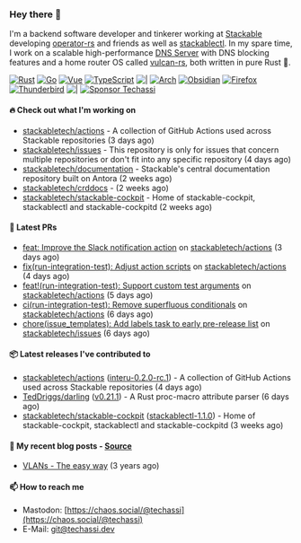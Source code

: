 ### Hey there 👋

I'm a backend software developer and tinkerer working at [Stackable][stackable] developing
[operator-rs][op-rs] and friends as well as [stackablectl][sctl]. In my spare time, I work
on a scalable high-performance [DNS Server][portal] with DNS blocking features and a home
router OS called [vulcan-rs][vulcan], both written in pure Rust 🦀.

[sctl]: https://github.com/stackabletech/stackable-cockpit
[op-rs]: https://github.com/stackabletech/operator-rs
[stackable]: https://github.com/stackabletech
[portal]: https://github.com/portal-rs/portal
[vulcan]: https://github.com/vulcan-rs

[![Rust](https://img.shields.io/badge/-Rust-141414?style=flat&logo=rust&logoColor=%23f97f39)](https://www.rust-lang.org/)
[![Go](https://img.shields.io/badge/-Go-141414?style=flat&logo=go&logoColor=%23f97f39)](https://go.dev/)
[![Vue](https://img.shields.io/badge/-Vue-141414?style=flat&logo=vuedotjs&logoColor=%23f97f39)](https://vuejs.org/)
[![TypeScript](https://img.shields.io/badge/-TypeScript-141414?style=flat&logo=typescript&logoColor=%23f97f39)](https://www.typescriptlang.org/)
![|](https://img.shields.io/badge/-%7C-141414?style=flat&logoColor=%23f97f39)
[![Arch](https://img.shields.io/badge/-Arch-141414?style=flat&logo=archlinux&logoColor=%23f97f39)](https://archlinux.org/)
[![Obsidian](https://img.shields.io/badge/-Obsidian-141414?style=flat&logo=obsidian&logoColor=%23f97f39)](https://obsidian.md/)
[![Firefox](https://img.shields.io/badge/-Firefox-141414?style=flat&logo=firefox&logoColor=%23f97f39)](https://www.mozilla.org/en-US/firefox/new/)
[![Thunderbird](https://img.shields.io/badge/-Thunderbird-141414?style=flat&logo=thunderbird&logoColor=%23f97f39)](https://www.thunderbird.net/en-US/)
![|](https://img.shields.io/badge/-%7C-141414?style=flat&logoColor=%23f97f39)
[![Sponsor Techassi](https://img.shields.io/badge/-Sponsor-141414?style=flat&logo=github&logoColor=%23f97f39)](https://github.com/sponsors/Techassi)

#### 🔥 Check out what I'm working on


- [stackabletech/actions](https://github.com/stackabletech/actions) - A collection of GitHub Actions used across Stackable repositories (3 days ago)
- [stackabletech/issues](https://github.com/stackabletech/issues) - This repository is only for issues that concern multiple repositories or don&#39;t fit into any specific repository (4 days ago)
- [stackabletech/documentation](https://github.com/stackabletech/documentation) - Stackable&#39;s central documentation repository built on Antora (2 weeks ago)
- [stackabletech/crddocs](https://github.com/stackabletech/crddocs) -  (2 weeks ago)
- [stackabletech/stackable-cockpit](https://github.com/stackabletech/stackable-cockpit) - Home of stackable-cockpit, stackablectl and stackable-cockpitd (2 weeks ago)

#### 🧪 Latest PRs


- [feat: Improve the Slack notification action](https://github.com/stackabletech/actions/pull/57) on [stackabletech/actions](https://github.com/stackabletech/actions) (3 days ago)
- [fix(run-integration-test): Adjust action scripts](https://github.com/stackabletech/actions/pull/55) on [stackabletech/actions](https://github.com/stackabletech/actions) (4 days ago)
- [feat!(run-integration-test): Support custom test arguments](https://github.com/stackabletech/actions/pull/54) on [stackabletech/actions](https://github.com/stackabletech/actions) (5 days ago)
- [ci(run-integration-test): Remove superfluous conditionals](https://github.com/stackabletech/actions/pull/53) on [stackabletech/actions](https://github.com/stackabletech/actions) (6 days ago)
- [chore(issue_templates): Add labels task to early pre-release list](https://github.com/stackabletech/issues/pull/755) on [stackabletech/issues](https://github.com/stackabletech/issues) (6 days ago)

#### 📦 Latest releases I've contributed to


- [stackabletech/actions](https://github.com/stackabletech/actions/releases/tag/interu-0.2.0-rc.1) ([interu-0.2.0-rc.1](https://github.com/stackabletech/actions/releases/tag/interu-0.2.0-rc.1)) - A collection of GitHub Actions used across Stackable repositories (4 days ago)
- [TedDriggs/darling](https://github.com/TedDriggs/darling/releases/tag/v0.21.1) ([v0.21.1](https://github.com/TedDriggs/darling/releases/tag/v0.21.1)) - A Rust proc-macro attribute parser (6 days ago)
- [stackabletech/stackable-cockpit](https://github.com/stackabletech/stackable-cockpit/releases/tag/stackablectl-1.1.0) ([stackablectl-1.1.0](https://github.com/stackabletech/stackable-cockpit/releases/tag/stackablectl-1.1.0)) - Home of stackable-cockpit, stackablectl and stackable-cockpitd (3 weeks ago)

#### 📜 My recent blog posts - [Source](https://github.com/Techassi/page)


- [VLANs - The easy way](https://techassi.dev/posts/vlans-the-easy-way/) (3 years ago)

#### 📫 How to reach me

- Mastodon: [https://chaos.social/@techassi](https://chaos.social/@techassi)
- E-Mail: git@techassi.dev
